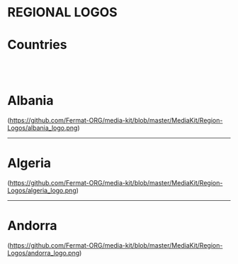 # REGIONAL LOGOS

# Countries
<br><br>

# Albania

(https://github.com/Fermat-ORG/media-kit/blob/master/MediaKit/Region-Logos/albania_logo.png)

---

# Algeria

(https://github.com/Fermat-ORG/media-kit/blob/master/MediaKit/Region-Logos/algeria_logo.png)

---

# Andorra

(https://github.com/Fermat-ORG/media-kit/blob/master/MediaKit/Region-Logos/andorra_logo.png)




